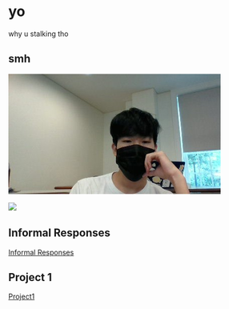 # yo

why u stalking tho

## smh

![](MillerHallSelfie.jpg)

![](Project1Table.jpg)
## Informal Responses

[Informal Responses](https://bandyboy03.github.io/data_146/InformalResponses.html)

## Project 1
[Project1](https://bandyboy03.github.io/data_146/Project1.html)
